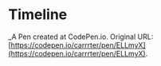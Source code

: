 # Timeline
 _A Pen created at CodePen.io. Original URL: [https://codepen.io/carrrter/pen/ELLmyX](https://codepen.io/carrrter/pen/ELLmyX).

 